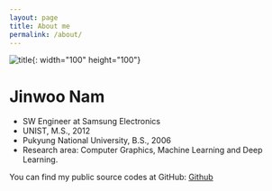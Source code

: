 ```yaml
---
layout: page
title: About me
permalink: /about/
---
```

![title](https://visla.kr/wp/wp-content/uploads/2015/03/The-Simpsons-Illustrated-in-Streetwear-05.jpg){: width="100" height="100"}

# Jinwoo Nam  
* SW Engineer at Samsung Electronics
* UNIST, M.S., 2012
* Pukyung National University, B.S., 2006 
* Research area: Computer Graphics, Machine Learning and Deep Learning.

You can find my public source codes at GitHub:
[Github](https://github.com/junimnjw)
